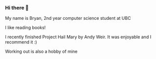 ### Hi there 👋

<!--
**sbokyu9/sbokyu9** is a ✨ _special_ ✨ repository because its `README.md` (this file) appears on your GitHub profile.

Here are some ideas to get you started:

- 🔭 I’m currently working on Git
- 🌱 I’m currently learning how to use Git
- 👯 I’m looking to collaborate on Github
- 🤔 I’m looking for help with using Git
- 💬 Ask me about Github
- 📫 How to reach me: Github
- 😄 Pronouns: he/him
- ⚡ Fun fact: Github
-->

My name is Bryan, 2nd year computer science student at UBC

I like reading books!

I recently finished Project Hail Mary by Andy Weir. It was enjoyable and I recommend it :)

Working out is also a hobby of mine